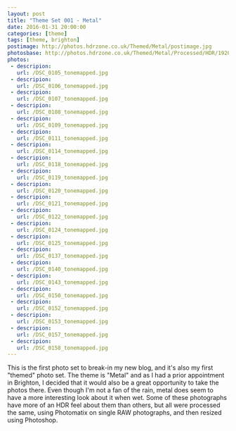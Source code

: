 ```yaml
---
layout: post
title: "Theme Set 001 - Metal"
date: 2016-01-31 20:00:00
categories: [theme]
tags: [theme, brighton]
postimage: http://photos.hdrzone.co.uk/Themed/Metal/postimage.jpg
photosbase: http://photos.hdrzone.co.uk/Themed/Metal/Processed/HDR/1920w
photos:
 - descripion:
   url: /DSC_0105_tonemapped.jpg
 - descripion:
   url: /DSC_0106_tonemapped.jpg
 - descripion:
   url: /DSC_0107_tonemapped.jpg
 - descripion:
   url: /DSC_0108_tonemapped.jpg
 - descripion:
   url: /DSC_0109_tonemapped.jpg
 - descripion:
   url: /DSC_0111_tonemapped.jpg
 - descripion:
   url: /DSC_0114_tonemapped.jpg
 - descripion:
   url: /DSC_0118_tonemapped.jpg
 - descripion:
   url: /DSC_0119_tonemapped.jpg
 - descripion:
   url: /DSC_0120_tonemapped.jpg
 - descripion:
   url: /DSC_0121_tonemapped.jpg
 - descripion:
   url: /DSC_0122_tonemapped.jpg
 - descripion:
   url: /DSC_0124_tonemapped.jpg
 - descripion:
   url: /DSC_0125_tonemapped.jpg
 - descripion:
   url: /DSC_0137_tonemapped.jpg
 - descripion:
   url: /DSC_0140_tonemapped.jpg
 - descripion:
   url: /DSC_0143_tonemapped.jpg
 - descripion:
   url: /DSC_0150_tonemapped.jpg
 - descripion:
   url: /DSC_0152_tonemapped.jpg
 - descripion:
   url: /DSC_0153_tonemapped.jpg
 - descripion:
   url: /DSC_0157_tonemapped.jpg
 - descripion:
   url: /DSC_0158_tonemapped.jpg
---
```


This is the first photo set to break-in my new blog, and it's also my first "themed" photo set.  The theme is "Metal" and as I had a prior appointment in Brighton, I decided that it would also be a great opportunity to take the photos there.  Even though I'm not a fan of the rain, metal does seem to have a more interesting look about it when wet.  Some of these photographs have more of an HDR feel about them than others, but all were processed the same, using Photomatix on single RAW photographs, and then resized using Photoshop.
